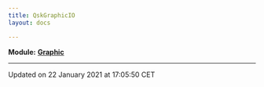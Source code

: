 ```yaml
---
title: QskGraphicIO
layout: docs

---
```



**Module:** **[Graphic](/docs/modules/group___graphic/)**



-------------------------------

Updated on 22 January 2021 at 17:05:50 CET
